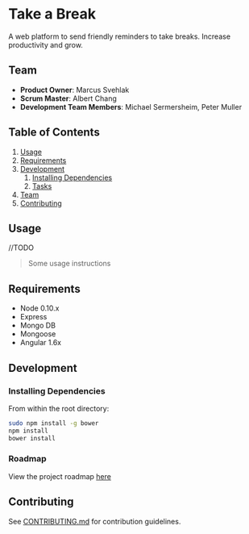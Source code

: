 # Take a Break

A web platform to send friendly reminders to take breaks. Increase productivity and grow.

## Team

  - __Product Owner__: Marcus Svehlak
  - __Scrum Master__: Albert Chang
  - __Development Team Members__: Michael Sermersheim, Peter Muller

## Table of Contents

1. [Usage](#Usage)
1. [Requirements](#requirements)
1. [Development](#development)
    1. [Installing Dependencies](#installing-dependencies)
    1. [Tasks](#tasks)
1. [Team](#team)
1. [Contributing](#contributing)

## Usage

//TODO
> Some usage instructions

## Requirements

- Node 0.10.x
- Express   
- Mongo DB
- Mongoose 
- Angular 1.6x


## Development

### Installing Dependencies

From within the root directory:

```sh
sudo npm install -g bower
npm install
bower install
```

### Roadmap

View the project roadmap [here](https://github.com/AlmondBrothers/TakeABreak/projects/1)


## Contributing

See [CONTRIBUTING.md](CONTRIBUTING.md) for contribution guidelines.
